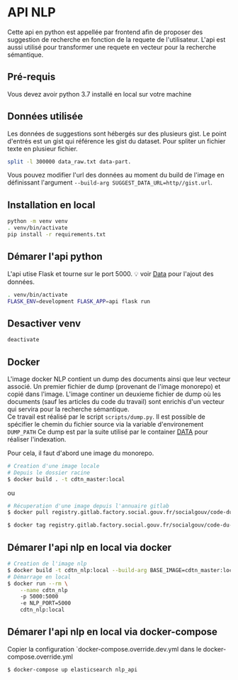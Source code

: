 # API NLP

Cette api en python est appellée par frontend afin de proposer des suggestion de recherche en fonction de la requete de l'utilisateur. L'api est aussi utilisé pour transformer une requete en vecteur pour la recherche sémantique.

## Pré-requis

Vous devez avoir python 3.7 installé en local sur votre machine

## Données utilisée

Les données de suggestions sont hébergés sur des plusieurs gist.
Le point d'entrés est un gist qui référence les gist du dataset.
Pour spliter un fichier texte en plusieur fichier.
```sh
split -l 300000 data_raw.txt data-part.
```

Vous pouvez modifier l'url des données au moment du build de l'image en définissant l'argument
`--build-arg SUGGEST_DATA_URL=http//gist.url`.

## Installation en local

```sh
python -m venv venv
. venv/bin/activate
pip install -r requirements.txt
```

## Démarer l'api python

L'api utise Flask et tourne sur le port 5000.
:bulb: voir [Data](#Data) pour l'ajout des données. 

```sh
. venv/bin/activate
FLASK_ENV=development FLASK_APP=api flask run
```

## Desactiver venv

```sh
deactivate
```

## Docker

L'image docker NLP contient un dump des documents ainsi que leur vecteur associé.
Un premier fichier de dump (provenant de l'image monorepo) et copié dans l'image.
L'image continer un deuxieme fichier de dump où les documents (sauf les articles du code du travail) sont enrichis d'un vecteur qui servira pour la recherche sémantique.  
Ce travail est réalisé par le script `scripts/dump.py`. Il est possible de spécifier le chemin du fichier source via la variable d'environement `DUMP_PATH`
Ce dump est par la suite utilisé par le container [DATA](../code_du_travail_nlp/README.md) pour réaliser l'indexation.

Pour cela, il faut d'abord une image du monorepo.

```sh
# Creation d'une image locale
# Depuis le dossier racine
$ docker build . -t cdtn_master:local
```

ou 

```sh
# Récuperation d'une image depuis l'annuaire gitlab
$ docker pull registry.gitlab.factory.social.gouv.fr/socialgouv/code-du-travail-numerique:<commit hash>

$ docker tag registry.gitlab.factory.social.gouv.fr/socialgouv/code-du-travail-numerique:<commit hash> cdtn_master:local
```

## Démarer l'api nlp en local via docker

```sh
# Creation de l'image nlp
$ docker build -t cdtn_nlp:local --build-arg BASE_IMAGE=cdtn_master:local .
# Démarrage en local
$ docker run --rm \
    --name cdtn_nlp
    -p 5000:5000
    -e NLP_PORT=5000
    cdtn_nlp:local
```

## Démarer l'api nlp en local via docker-compose

Copier la configuration `docker-compose.override.dev.yml dans le docker-compose.override.yml

```sh
$ docker-compose up elasticsearch nlp_api
```
